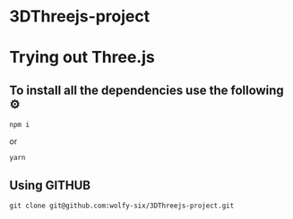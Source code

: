 # 3DThreejs-project
# Trying out Three.js


## To install all the dependencies use the following ⚙

``` 
npm i
```

or

``` 
yarn
```
## Using GITHUB

```
git clone git@github.com:wolfy-six/3DThreejs-project.git
```
